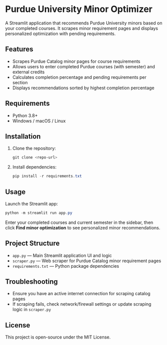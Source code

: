 # Purdue University Minor Optimizer

A Streamlit application that recommends Purdue University minors based on your completed courses. It scrapes minor requirement pages and displays personalized optimization with pending requirements.

## Features

- Scrapes Purdue Catalog minor pages for course requirements
- Allows users to enter completed Purdue courses (with semester) and external credits
- Calculates completion percentage and pending requirements per section
- Displays recommendations sorted by highest completion percentage

## Requirements

- Python 3.8+
- Windows / macOS / Linux

## Installation

1. Clone the repository:
   ```powershell
   git clone <repo-url>
   ```

2. Install dependencies:
   ```powershell
   pip install -r requirements.txt
   ```

## Usage

Launch the Streamlit app:
```powershell
python -m streamlit run app.py
```

Enter your completed courses and current semester in the sidebar, then click **Find minor optimization** to see personalized minor recommendations.

## Project Structure

- `app.py` — Main Streamlit application UI and logic
- `scraper.py` — Web scraper for Purdue Catalog minor requirement pages
- `requirements.txt` — Python package dependencies

## Troubleshooting

- Ensure you have an active internet connection for scraping catalog pages
- If scraping fails, check network/firewall settings or update scraping logic in `scraper.py`

## License

This project is open-source under the MIT License.
